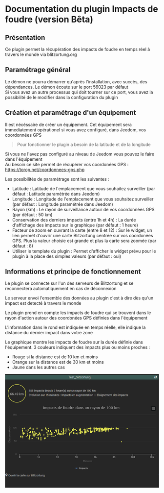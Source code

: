 # Documentation du plugin Impacts de foudre (version Bêta)

## Présentation

Ce plugin permet la récupération des impacts de foudre en temps réel à travers le monde via blitzortung.org

## Paramétrage général

Le démon ne pourra démarrer qu'après l'installation, avec succès, des dépendances. Le démon écoute sur le port 56023 par défaut  
Si vous avez un autre processus qui doit tourner sur ce port, vous avez la possibilité de le modifier dans la configuration du plugin

## Création et paramétrage d'un équipement

Il est nécéssaire de créer un équipement. Cet équipement sera immediatement opérationel si vous avez configuré, dans Jeedom, vos coordonnées GPS  
  > Pour fonctionner le plugin a besoin de la latitude et de la longitude

Si vous ne l'avez pas configuré au niveau de Jeedom vous pouvez le faire dans l'équipement  
Au besoin ce site permet de récupérer vos coordonées GPS : https://torop.net/coordonnees-gps.php

Les possibilités de paramétrage sont les suivantes : 

- Latitude : Latitude de l'emplacement que vous souhaitez surveiller (par défaut : Latitude paramétrée dans Jeedom)
- Longitude : Longitude de l'emplacement que vous souhaitez surveiller (par défaut : Longitude paramétrée dans Jeedom)
- Rayon (km) : Le rayon de surveillance autour de vos coordonnées GPS (par défaut : 50 km)
- Conservation des derniers impacts (entre 1h et 4h) : La durée d'affichage des impacts sur le graphique (par défaut : 1 heure)
- Facteur de zoom en ouvrant la carte (entre 8 et 12) : Sur le widget, un lien permet d'ouvrir une carte Blitzortung centrée sur vos coordonées GPS. Plus la valeur choisie est grande et plus la carte sera zoomée (par défaut : 8)
- Utiliser le template du plugin : Permet d'afficher le widget prévu pour le plugin à la place des simples valeurs  (par défaut : oui)

## Informations et principe de fonctionnement

Le plugin se connecte sur l'un des serveurs de Blitzortung et se reconnectera automatiquement en cas de déconnexion

Le serveur envoi l'ensemble des données au plugin c'est à dire dès qu'un impact est detecté à travers le monde

Le plugin prend en compte les impacts de foudre qui se trouvent dans le rayon d'action autour des coordonées GPS définies dans l'équipement

L'information dans le rond est indiquée en temps réelle, elle indique la distance du dernier impact dans votre zone

Le graphique montre les impacts de foudre sur la durée définie dans l'équipement. 3 couleurs indiquent des impacts plus ou moins proches :

- Rouge si la distance est de 10 km et moins
- Orange sur la distance est de 30 km et moins
- Jaune dans les autres cas

![Création](images/Blitzortung_Widget.png)